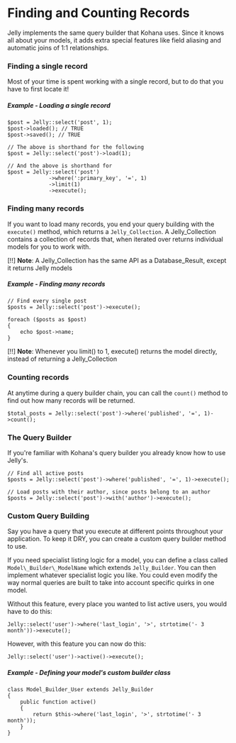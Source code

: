 # Finding and Counting Records

Jelly implements the same query builder that Kohana uses. Since it knows all
about your models, it adds extra special features like field aliasing and
automatic joins of 1:1 relationships.

### Finding a single record

Most of your time is spent working with a single record, but to do that you
have to first locate it!

##### Example - Loading a single record

    $post = Jelly::select('post', 1);
    $post->loaded(); // TRUE
    $post->saved(); // TRUE
    
    // The above is shorthand for the following
    $post = Jelly::select('post')->load(1);
    
    // And the above is shorthand for
    $post = Jelly::select('post')
                 ->where(':primary_key', '=', 1)
                 ->limit(1)
                 ->execute();
                 
### Finding many records

If you want to load many records, you end your query building with the
`execute()` method, which returns a `Jelly_Collection`. A Jelly_Collection contains a
collection of records that, when iterated over returns individual models for
you to work with.

[!!] **Note**: A Jelly_Collection has the same API as a Database\_Result, except it returns Jelly models

##### Example - Finding many records

    // Find every single post
    $posts = Jelly::select('post')->execute();
    
    foreach ($posts as $post)
    {
        echo $post->name;
    }
    

[!!] **Note**: Whenever you limit() to 1, execute() returns the model directly, instead of returning a Jelly_Collection

### Counting records

At anytime during a query builder chain, you can call the `count()` method to
find out how many records will be returned.

    $total_posts = Jelly::select('post')->where('published', '=', 1)->count();
    
### The Query Builder

If you're familiar with Kohana's query builder you already know how to use Jelly's.

    // Find all active posts
    $posts = Jelly::select('post')->where('published', '=', 1)->execute();
    
    // Load posts with their author, since posts belong to an author
    $posts = Jelly::select('post')->with('author')->execute();

### Custom Query Building

Say you have a query that you execute at different points throughout your
application. To keep it DRY, you can create a custom query builder method
to use.

If you need specialist listing logic for a model, you can define a class
called `Model\_Builder\_ModelName` which extends `Jelly_Builder`. You can then
implement whatever specialist logic you like. You could even modify the way
normal queries are built to take into account specific quirks in one model.

Without this feature, every place you wanted to list active users, you would
have to do this:

    Jelly::select('user')->where('last_login', '>', strtotime('- 3 month'))->execute();

However, with this feature you can now do this:

    Jelly::select('user')->active()->execute();

##### Example - Defining your model's custom builder class

    class Model_Builder_User extends Jelly_Builder
    {
        public function active()
        {
            return $this->where('last_login', '>', strtotime('- 3 month'));
        }
    }


